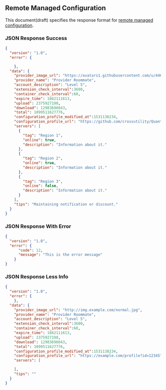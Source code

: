 ## Remote Managed Configuration

This document(draft) specifies the response format for [remote managed configuration](https://github.com/crossutility/Quantumult-X/raw/master/remote-managed-configuration-sample.json).

### JSON Response Success

``` json
{
  "version": "1.0",
  "error": {

    },
  "data": {
    "provider_image_url": "https://avatars1.githubusercontent.com/u/44658120?s=460&v=4",
    "provider_name": "Provider Roommate",
    "account_description": "Level 5",
    "extension_check_interval":3600,
    "container_check_interval":60,
    "expire_time": 1862111613,
    "upload": 2375927198,
    "download": 12983696043,
    "total": 1099511627776,
    "configuration_profile_modified_at":1531138234,
    "configuration_profile_url": "https://github.com/crossutility/Quantumult-X/raw/master/sample.conf",
    "servers": [
      {
        "tag": "Region 1",
        "online": true,
        "description": "Information about it."
      },
      {
        "tag": "Region 2",
        "online": true,
        "description": "Information about it."
      },
      {
        "tag": "Region 3",
        "online": false,
        "description": "Information about it."
      }
    ],
    "tips": "Maintaining notification or discount."
  }
}

```

### JSON Response With Error

``` json
{
  "version": "1.0",
  "error": {
      "code": 12,
      "message": "This is the error message"
    }
}
```


### JSON Response Less Info

``` json
{
  "version": "1.0",
  "error": {
    },
  "data": {
    "provider_image_url": "http://img.example.com/normal.jpg",
    "provider_name": "Provider Roommate",
    "account_description": "Level 5",
    "extension_check_interval":3600,
    "container_check_interval":60,
    "expire_time": 1862111613,
    "upload": 2375927198,
    "download": 12983696043,
    "total": 1099511627776,
    "configuration_profile_modified_at":1531138234,
    "configuration_profile_url": "https://example.com/profile?id=12345",
    "servers": [

    ],
    "tips": ""
  }
}
```
